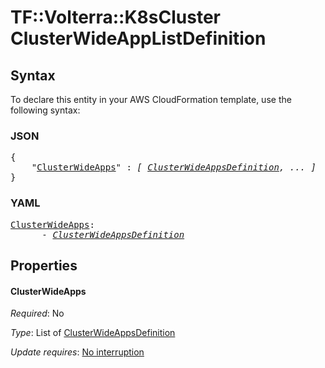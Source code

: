 # TF::Volterra::K8sCluster ClusterWideAppListDefinition

## Syntax

To declare this entity in your AWS CloudFormation template, use the following syntax:

### JSON

<pre>
{
    "<a href="#clusterwideapps" title="ClusterWideApps">ClusterWideApps</a>" : <i>[ <a href="clusterwideappsdefinition.md">ClusterWideAppsDefinition</a>, ... ]</i>
}
</pre>

### YAML

<pre>
<a href="#clusterwideapps" title="ClusterWideApps">ClusterWideApps</a>: <i>
      - <a href="clusterwideappsdefinition.md">ClusterWideAppsDefinition</a></i>
</pre>

## Properties

#### ClusterWideApps

_Required_: No

_Type_: List of <a href="clusterwideappsdefinition.md">ClusterWideAppsDefinition</a>

_Update requires_: [No interruption](https://docs.aws.amazon.com/AWSCloudFormation/latest/UserGuide/using-cfn-updating-stacks-update-behaviors.html#update-no-interrupt)

